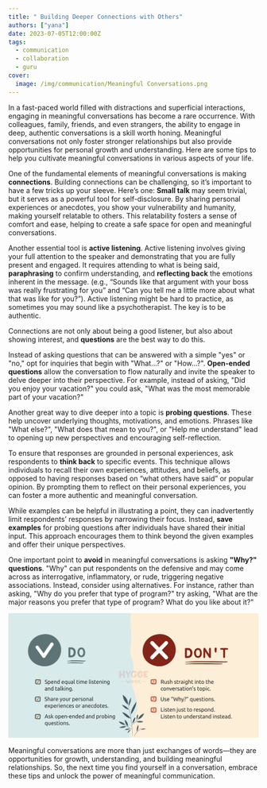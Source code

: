 ```yaml
---
title: " Building Deeper Connections with Others"
authors: ["yana"]
date: 2023-07-05T12:00:00Z
tags:
  - communication
  - collaboration
  - guru
cover:
  image: /img/communication/Meaningful Conversations.png
---
```


In a fast-paced world filled with distractions and superficial interactions, engaging in meaningful conversations has become a rare occurrence. With colleagues, family, friends, and even strangers, the ability to engage in deep, authentic conversations is a skill worth honing. Meaningful conversations not only foster stronger relationships but also provide opportunities for personal growth and understanding. Here are some tips to help you cultivate meaningful conversations in various aspects of your life.

One of the fundamental elements of meaningful conversations is making **connections**. Building connections can be challenging, so it’s important to have a few tricks up your sleeve. Here’s one: **Small talk** may seem trivial, but it serves as a powerful tool for self-disclosure. By sharing personal experiences or anecdotes, you show your vulnerability and humanity, making yourself relatable to others. This relatability fosters a sense of comfort and ease, helping to create a safe space for open and meaningful conversations.

Another essential tool is **active listening**. Active listening involves giving your full attention to the speaker and demonstrating that you are fully present and engaged. It requires attending to what is being said, **paraphrasing** to confirm understanding, and **reflecting back** the emotions inherent in the message. (e.g., “Sounds like that argument with your boss was really frustrating for you” and “Can you tell me a little more about what that was like for you?”). Active listening might be hard to practice, as sometimes you may sound like a psychotherapist. The key is to be authentic.

Connections are not only about being a good listener, but also about showing interest, and **questions** are the best way to do this.

Instead of asking questions that can be answered with a simple "yes" or "no," opt for inquiries that begin with "What...?" or "How...?". **Open-ended questions** allow the conversation to flow naturally and invite the speaker to delve deeper into their perspective. For example, instead of asking, "Did you enjoy your vacation?" you could ask, "What was the most memorable part of your vacation?"

Another great way to dive deeper into a topic is **probing questions**. These help uncover underlying thoughts, motivations, and emotions. Phrases like "What else?", "What does that mean to you?", or "Help me understand" lead to opening up new perspectives and encouraging self-reflection.

To ensure that responses are grounded in personal experiences, ask respondents to **think back** to specific events. This technique allows individuals to recall their own experiences, attitudes, and beliefs, as opposed to having responses based on “what others have said” or popular opinion. By prompting them to reflect on their personal experiences, you can foster a more authentic and meaningful conversation.

While examples can be helpful in illustrating a point, they can inadvertently limit respondents’ responses by narrowing their focus. Instead, **save examples** for probing questions after individuals have shared their initial input. This approach encourages them to think beyond the given examples and offer their unique perspectives.

One important point to **avoid** in meaningful conversations is asking **"Why?" questions**. "Why" can put respondents on the defensive and may come across as interrogative, inflammatory, or rude, triggering negative associations. Instead, consider using alternatives. For instance, rather than asking, "Why do you prefer that type of program?" try asking, "What are the major reasons you prefer that type of program? What do you like about it?"

![Do-Dont](/img/communication/do-dont.png)

Meaningful conversations are more than just exchanges of words—they are opportunities for growth, understanding, and building meaningful relationships. So, the next time you find yourself in a conversation, embrace these tips and unlock the power of meaningful communication.
